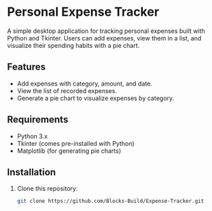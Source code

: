 # Personal Expense Tracker

A simple desktop application for tracking personal expenses built with Python and Tkinter. Users can add expenses, view them in a list, and visualize their spending habits with a pie chart.

## Features

- Add expenses with category, amount, and date.
- View the list of recorded expenses.
- Generate a pie chart to visualize expenses by category.

## Requirements

- Python 3.x
- Tkinter (comes pre-installed with Python)
- Matplotlib (for generating pie charts)

## Installation

1. Clone this repository:

   ```bash
   git clone https://github.com/Blocks-Build/Expense-Tracker.git
